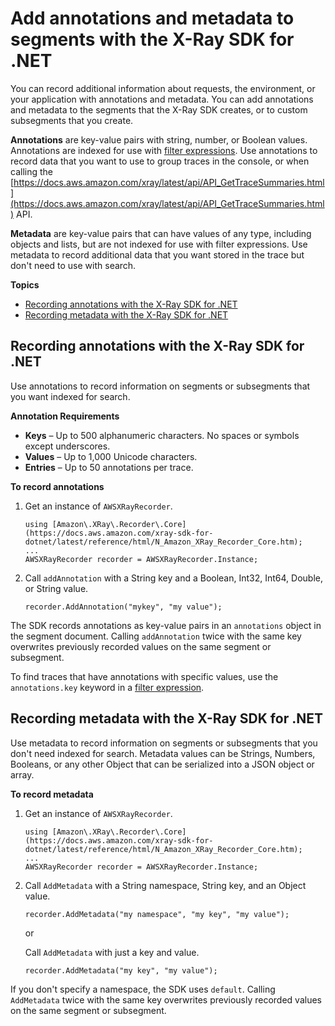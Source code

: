 # Add annotations and metadata to segments with the X\-Ray SDK for \.NET<a name="xray-sdk-dotnet-segment"></a>

You can record additional information about requests, the environment, or your application with annotations and metadata\. You can add annotations and metadata to the segments that the X\-Ray SDK creates, or to custom subsegments that you create\.

**Annotations** are key\-value pairs with string, number, or Boolean values\. Annotations are indexed for use with [filter expressions](xray-console-filters.md)\. Use annotations to record data that you want to use to group traces in the console, or when calling the [https://docs.aws.amazon.com/xray/latest/api/API_GetTraceSummaries.html](https://docs.aws.amazon.com/xray/latest/api/API_GetTraceSummaries.html) API\.

**Metadata** are key\-value pairs that can have values of any type, including objects and lists, but are not indexed for use with filter expressions\. Use metadata to record additional data that you want stored in the trace but don't need to use with search\.

**Topics**
+ [Recording annotations with the X\-Ray SDK for \.NET](#xray-sdk-dotnet-segment-annotations)
+ [Recording metadata with the X\-Ray SDK for \.NET](#xray-sdk-dotnet-segment-metadata)

## Recording annotations with the X\-Ray SDK for \.NET<a name="xray-sdk-dotnet-segment-annotations"></a>

Use annotations to record information on segments or subsegments that you want indexed for search\.

**Annotation Requirements**
+ **Keys** – Up to 500 alphanumeric characters\. No spaces or symbols except underscores\.
+ **Values** – Up to 1,000 Unicode characters\.
+ **Entries** – Up to 50 annotations per trace\.

**To record annotations**

1. Get an instance of `AWSXRayRecorder`\.

   ```
   using [Amazon\.XRay\.Recorder\.Core](https://docs.aws.amazon.com/xray-sdk-for-dotnet/latest/reference/html/N_Amazon_XRay_Recorder_Core.htm);
   ...
   AWSXRayRecorder recorder = AWSXRayRecorder.Instance;
   ```

1. Call `addAnnotation` with a String key and a Boolean, Int32, Int64, Double, or String value\.

   ```
   recorder.AddAnnotation("mykey", "my value");
   ```

The SDK records annotations as key\-value pairs in an `annotations` object in the segment document\. Calling `addAnnotation` twice with the same key overwrites previously recorded values on the same segment or subsegment\.

To find traces that have annotations with specific values, use the `annotations.key` keyword in a [filter expression](xray-console-filters.md)\.

## Recording metadata with the X\-Ray SDK for \.NET<a name="xray-sdk-dotnet-segment-metadata"></a>

Use metadata to record information on segments or subsegments that you don't need indexed for search\. Metadata values can be Strings, Numbers, Booleans, or any other Object that can be serialized into a JSON object or array\.

**To record metadata**

1. Get an instance of `AWSXRayRecorder`\.

   ```
   using [Amazon\.XRay\.Recorder\.Core](https://docs.aws.amazon.com/xray-sdk-for-dotnet/latest/reference/html/N_Amazon_XRay_Recorder_Core.htm);
   ...
   AWSXRayRecorder recorder = AWSXRayRecorder.Instance;
   ```

1. Call `AddMetadata` with a String namespace, String key, and an Object value\.

   ```
   recorder.AddMetadata("my namespace", "my key", "my value");
   ```

   or

   Call `AddMetadata` with just a key and value\.

   ```
   recorder.AddMetadata("my key", "my value");
   ```

If you don't specify a namespace, the SDK uses `default`\. Calling `AddMetadata` twice with the same key overwrites previously recorded values on the same segment or subsegment\.